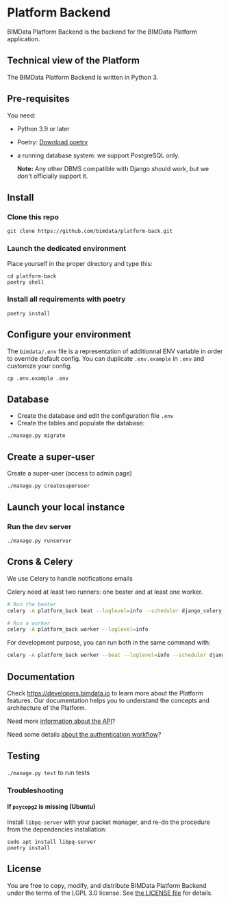 Platform Backend
=================

BIMData Platform Backend is the backend for the BIMData Platform application.


Technical view of the Platform
-------------------------------

The BIMData Platform Backend is written in Python 3.

Pre-requisites
---------------

You need:
 * Python 3.9 or later
 * Poetry: [Download poetry](https://python-poetry.org/docs/#installation)
 * a running database system: we support PostgreSQL only. 

    **Note:** Any other DBMS compatible with Django should work, but we don't officially support it.

## Install

### Clone this repo
```
git clone https://github.com/bimdata/platform-back.git
```
### Launch the dedicated environment

Place yourself in the proper directory and type this: 

```
cd platform-back
poetry shell
```

### Install all requirements with poetry

```
poetry install
```

## Configure your environment


The `bimdata/.env` file is a representation of additionnal ENV variable in order to override default config.
You can duplicate `.env.example` in `.env` and customize your config.

```
cp .env.example .env
```

## Database

* Create the database and edit the configuration file `.env`
* Create the tables and populate the database:

```
./manage.py migrate
```

## Create a super-user

Create a super-user (access to admin page)
```
./manage.py createsuperuser
```

## Launch your local instance


### Run the dev server

```
./manage.py runserver
```


## Crons & Celery

We use Celery to handle notifications emails

Celery need at least two runners: one beater and at least one worker.

```bash
# Run the beater
celery -A platform_back beat --loglevel=info --scheduler django_celery_beat.schedulers:DatabaseScheduler
```

```bash
# Run a worker
celery -A platform_back worker --loglevel=info
```

For development purpose, you can run both in the same command with:

```bash
celery -A platform_back worker --beat --loglevel=info --scheduler django_celery_beat.schedulers:DatabaseScheduler
```


## Documentation

Check https://developers.bimdata.io to learn more about the Platform features.
Our documentation helps you to understand the concepts and architecture of the Platform. 


Need more [information about the API](https://developers.bimdata.io/api/index.html)?

Need some details [about the authentication workflow](https://developers.bimdata.io/guide/authentication_bimdata_connect.html)?

## Testing

`./manage.py test` to run tests

### Troubleshooting

#### If `psycopg2` is missing (Ubuntu)

Install `libpq-server` with your packet manager, and re-do the procedure from the dependencies installation:

``` 
sudo apt install libpq-server
poetry install
```

## License

You are free to copy, modify, and distribute BIMData Platform Backend under the terms of the LGPL 3.0 license.
See [the LICENSE file](LICENSE) for details.
